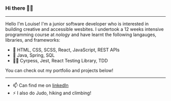 ### Hi there 👋👾
---

Hello I'm Louise! I'm a junior software developer who is interested in building creative and accessible wesbites. I undertook a 12 weeks intensive programming course at _nology_ and have learnt the following langauges, libraries, and frameworks:
- 🌳 HTML, CSS, SCSS, React, JavaScript, REST APIs
- 🌱 Java, Spring, SQL
- 👩‍🔧 Cyrpess, Jest, React Testing Library, TDD

You can check out my portfolio and projects below!


---
- 📫 Can find me on [linkedIn](https://www.linkedin.com/in/louiselokyeewong/)
- ⚡ I also do Judo, hiking and climbing!
